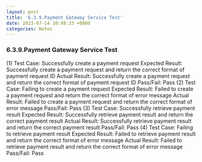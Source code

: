 ```yaml
---
layout: post
title: '6.3.9.Payment Gateway Service Test'
date: 2023-07-14 10:49:33 +0800
categories: Notes
---
```


### 6.3.9.Payment Gateway Service Test

(1) Test Case: Successfully create a payment request
Expected Result: Successfully create a payment request and return the correct format of payment request ID
Actual Result: Successfully create a payment request and return the correct format of payment request ID
Pass/Fail: Pass
(2) Test Case: Failing to create a payment request
Expected Result: Failed to create a payment request and return the correct format of error message
Actual Result: Failed to create a payment request and return the correct format of error message
Pass/Fail: Pass
(3) Test Case: Successfully retrieve payment result
Expected Result: Successfully retrieve payment result and return the correct payment result
Actual Result: Successfully retrieve payment result and return the correct payment result
Pass/Fail: Pass
(4) Test Case: Failing to retrieve payment result
Expected Result: Failed to retrieve payment result and return the correct format of error message
Actual Result: Failed to retrieve payment result and return the correct format of error message
Pass/Fail: Pass
